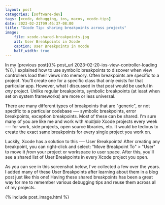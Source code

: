 ```yaml
---
layout: post
categories: [software-dev]
tags: [xcode, debugging, ios, macos, xcode-tips]
date: 2023-02-21T09:46:37-08:00
title: "Xcode Tip: sharing breakpoints across projects"
image:
    file: xcode-shared-breakpoints.jpg
    alt: User Breakpoints in Xcode
    caption: User Breakpoints in Xcode
    half_width: true
---
```


In my [previous post]({% post_url 2023-02-20-ios-view-controller-loading %}), I explained how to use symbolic breakpoints to discover when view controllers load their views into memory. Often breakpoints are specific to a project. You'll create one for a specific class that only exists for that particular app. However, what I discussed in that post would be useful in _any_ project. Unlike regular breakpoints, symbolic breakpoints (at least when set on system frameworks) are more or less universal.

<!--excerpt-->

There are many different types of breakpoints that are "generic", or not specific to a particular codebase --- symbolic breakpoints, error breakpoints, exception breakpoints. Most of these can be shared. I'm sure many of you are like me and work with _multiple_ Xcode projects every week --- for work, side projects, open source libraries, etc. It would be tedious to create the exact same breakpoints for every single project you work on.

Luckily, Xcode has a solution to this --- User Breakpoints! After creating any breakpoint, you can right-click and select: "Move Breakpoint To" > "User" to move it _from_ your project or workspace _to_ user space. After this, you'll see a shared list of User Breakpoints in every Xcode project you open.

As you can see in this screenshot below, I've collected a few over the years. I added many of these User Breakpoints after learning about them in a blog post just like this one! Having these shared breakpoints has been a great way for me to remember various debugging tips and reuse them across all of my projects.

{% include post_image.html %}
